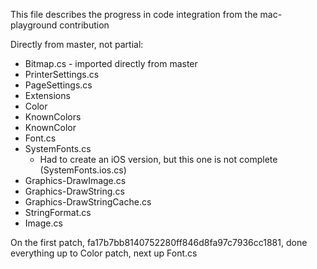 This file describes the progress in code integration from the mac-playground contribution

Directly from master, not partial:

* Bitmap.cs - imported directly from master
* PrinterSettings.cs 
* PageSettings.cs
* Extensions
* Color
* KnownColors
* KnownColor
* Font.cs
* SystemFonts.cs
	- Had to create an iOS version, but this one is not complete (SystemFonts.ios.cs)
* Graphics-DrawImage.cs 
* Graphics-DrawString.cs
* Graphics-DrawStringCache.cs
* StringFormat.cs
* Image.cs

On the first patch, fa17b7bb8140752280ff846d8fa97c7936cc1881, done everything up to
Color patch, next up Font.cs
